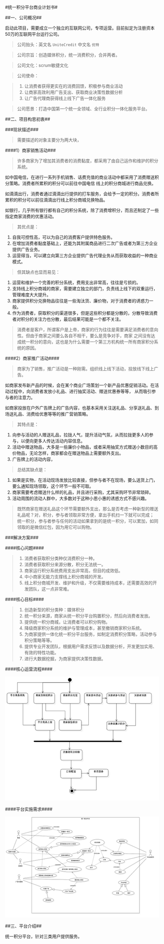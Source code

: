 #统一积分平台商业计划书#

##一、公司概况##

启动此项目，需要成立一个独立的互联网公司，专项运营。目前拟定为注册资本50万的互联网平台运行公司。

> 公司抬头：英文名 ``UniteCredit`` 中文名 ``优特``

> 公司宗旨：创造媒体积分，统一消费积分，合并两者。

> 公司文化：scrum敏捷文化

> 公司使命：

>  1. 让消费者获得更实在的消费回馈，积极参与商业活动
>  2. 让商家高效利用广告支出、获取商业决策性数据分析
>  3. 让广告代理商获得线上线下广告一体化服务

> 公司愿景：打造中国第一个统一全领域、全行业积分一体化服务平台。

##二、项目构思初衷##

###现状描述###

> 需要描述的对象主要分为两大块，

####1）商家销售活动###

> 许多商家为了增加其消费者的消费黏度，都采用了由自己运作和维护的积分系统。

如中国电信，在进行一系列手机销售、话费充值的商业活动中都采用了消费赠送积分策略。消费者所累积的积分可以前往中国电信
线上的积分商城进行商品兑换。

如滴滴出行，消费者通过滴滴出行提供的打车服务，会给予一定的积分。消费者所累积的积分可以前往滴滴出行线上积分商城兑换物品。

如银行，几乎所有银行都有自己的积分系统，除了消费增积分，而且还制定了一些指定商家消费的优惠活动。


> 其优点是：

 1. 自我可控性高，可以为自己的消费客户提供特色服务。
 2. 在增加消费者黏度基础上，还能为其附属商品进行二次广告或者为第三方企业提供广告业务。
 3. 运营得当，可以建立向第三方企业提供广告代理业务从而获取收益的一种商业模式。

> 但其缺点也显而易见：

 1. 运营和维护一个完善的积分系统，费用支出非常高，往往是亏损的。
 2. 支持线上积分商城的商家，需要建立独立的部门，负责线上线下的双重运行，管理难度大大提升。
 3. 商家提供积分兑换物品往往是一些淘汰货、廉价物，对于消费者的诱惑力一般。
 4. 作为消费者，获取积分的渠道很多，但是这些积分都是分散的，分散导致消费者对积分的关注力也分散，最后结果可能是一个都不关注。
 
> 消费者是客户，所谓客户是上帝，商家的行为往往是需要满足消费者的意向性。但由于商家之间要么各自不相干，要么是竞争对手，商家
之间没有达成统一积分的意向，这也是为什么需要一个第三方机构统一所有商家积分系统的原因。

####2）商家推广活动####

> 商家为了销售，推广活动是一种刚需。组织线上线下活动，投放线下线上广告。

如商家发布新产品的时候，会在某个商业广场策划一个新产品优惠促销活动。在活动过程中，向消费者发放小礼品、进行抽奖活动、赠送优惠券等等，
从而吸引参与者的注意力。

如商家投放在户外广告牌上的广告内容，也基本采用关注送礼品、分享送礼品、到场送礼品、消费给优惠等等的推广营销策略。

> 其特点是：

 1. 向参与活动的人赠送礼品，拉拢人气，提升活动气氛，从而拉拢更多人的参与，以便向更多人传达活动内容信息。
 2. 活动中赠送物品，大多是一些廉价小物品，或者采用抽奖方式赠送小数目的高价物品，无论怎样，商家都会在赠送物品上需要额外支出。
 3. 广告牌上的活动内容，
 
 
> 总结其缺点是：

 1. 如果是实物，在活动现场发放比较直接，但参与者不在现场，要么送货上门，要么通知现场领取，这个环节一般不可取。
 2. 商家需要考虑赠送什么样的礼品，并且进行采购，尤其采购环节非常琐碎。
 3. 活动周围的流动人群中，大多数对于这种小恩小惠的诱惑方式不感兴趣。
 
> 既然商家在赠送礼品这个环节需要额外支出，那么是否考虑一种新型的赠送礼品呢？对，积分，参与者领取非常方便，拿出手机扫一下就可以完成；
统一积分，参与者参与任何的活动如果拿到的是统一积分，可以累加，如同领取的是微信红包，因为用它可以购物。

###解决方案###

####核心问题####

> 1. 消费者获取积分类种仅消费积分一种。
> 2. 消费者获取积分来源分散，积分无法统一。
> 3. 商家运行积分系统费用支出非常高，但目的成效低。
> 4. 中小商家无能力支撑线上积分商城的开发。
> 5. 线上积分商城开发、维护和升级，不仅需要维持成本，还需要高效的开发团队，这一点非常难。

  
####核心目标####

> 1. 创造新型的积分类种：媒体积分
> 2. 统一积分来源，商家从统一积分平台购置积分，然后向消费者发放。
> 3. 提供统一积分商城，让消费者可以积分购物。
> 4. 降级商家积分系统的维护与管理成本，甚至撤销商家积分系统。
> 5. 为商家提供一体化统一积分平台服务，如制定消费积分策略，活动参与积分策略等等。
> 6. 提供专业开发团队，根据用户需求反馈以及数据分析，开发更加实用、有效的特性功能。
> 7. 进行大数据挖掘，为商家提供决策性数据。

####核心运营流程####

![核心运营流程](images/核心运营流程.jpg)

####平台实施需求####

![平台实施需求](images/平台实施需求.jpg)


##三、平台介绍##

统一积分平台，针对三类用户提供服务。



